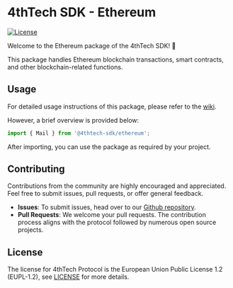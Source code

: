 # 4thTech SDK - Ethereum

[![License](https://img.shields.io/badge/License-EUPL_1.2-blue)](https://github.com/4thtech/sdk-js/blob/main/LICENSE.md)

Welcome to the Ethereum package of the 4thTech SDK! 👋

This package handles Ethereum blockchain transactions, smart contracts, and other blockchain-related functions.

## Usage

For detailed usage instructions of this package, please refer to the [wiki](https://wiki.4thtech.io/docs/sdk/ethereum).

However, a brief overview is provided below:

```ts
import { Mail } from '@4thtech-sdk/ethereum';
```

After importing, you can use the package as required by your project.

## Contributing

Contributions from the community are highly encouraged and appreciated. Feel free to submit issues, pull requests, or
offer general feedback.

- **Issues**: To submit issues, head over to our [Github repository](https://github.com/4thtech/sdk-js/issues).
- **Pull Requests**: We welcome your pull requests. The contribution process aligns with the protocol followed by
  numerous open source projects.

## License

The license for 4thTech Protocol is the European Union Public License 1.2 (EUPL-1.2),
see [LICENSE](https://github.com/4thtech/sdk-js/blob/main/LICENSE.md) for more details.
